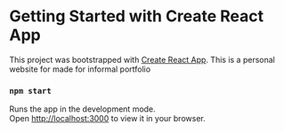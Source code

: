 # Getting Started with Create React App

This project was bootstrapped with [Create React App](https://github.com/facebook/create-react-app). This is a personal website for made for informal portfolio


### `npm start`

Runs the app in the development mode.\
Open [http://localhost:3000](http://localhost:3000) to view it in your browser.